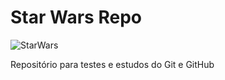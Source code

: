 # Star Wars Repo

![StarWars](https://encrypted-tbn0.gstatic.com/images?q=tbn:ANd9GcQ-knIQWR6F3pxDL5aLzlVwzuCeXNcmrRZyeC4OHsVcPWSJbdP9)

Repositório para testes e estudos do Git e GitHub